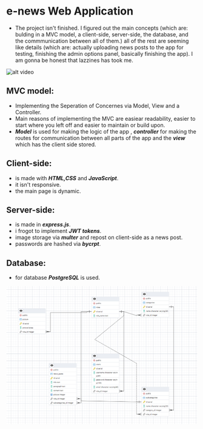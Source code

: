 # e-news Web Application

- The project isn't finished. I figured out the main concepts (which are: bulding in a MVC model, a client-side, server-side, the database, and the commmunication between all of them.) all of the rest are seeming like details (which are: actually uploading news posts to the app for testing, finishing the admin options panel, basically finishing the app). I am gonna be honest that lazzines has took me.

![alt video](https://github.com/harrnui/e-news-web-application/blob/main/web-app-video1.gif)

## MVC model:

- Implementing the Seperation of Concernes via Model, View and a Controller.
- Main reasons of implementing the MVC are easiear readability, easier to start where you left off and easier to maintain or build upon.
- ***Model*** is used for making the logic of the app , ***controller*** for making the routes for communication between all parts of the app and the ***view*** which has the client side stored.

## Client-side:

- is made with ***HTML,CSS*** and ***JavaScript***.
- it isn't responsive.
- the main page is dynamic.

## Server-side:

- is made in ***express.js***.
- i frogot to implement ***JWT tokens***.
- image storage via ***multer*** and repost on client-side as a news post.
- passwords are hashed via ***bycrpt***.

## Database:

- for database ***PostgreSQL*** is used.

![ERD](https://github.com/harrnui/e-news-web-application/blob/main/ERD-e-news.png?raw=true)
    
    
    

